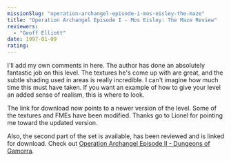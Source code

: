 ```yaml
---
missionSlug: "operation-archangel-episode-i-mos-eisley-the-maze"
title: "Operation Archangel Episode I - Mos Eisley: The Maze Review"
reviewers: 
  - "Geoff Elliott"
date: 1997-01-09
rating:
---
```


I'll add my own comments in here. The author has done an absolutely fantastic job on this level. The textures he's come up with are great, and the subtle shading used in areas is really incredible. I can't imagine how much time this must have taken. If you want an example of how to give your level an added sense of realism, this is where to look.

The link for download now points to a newer version of the level. Some of the textures and FMEs have been modified. Thanks go to Lionel for pointing me toward the updated version.

Also, the second part of the set is available, has been reviewed and is linked for download. Check out [Operation Archangel Episode II - Dungeons of Gamorra](/missions/archang2).